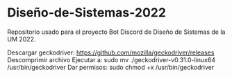 # Diseño-de-Sistemas-2022
Repositorio usado para el proyecto Bot Discord de Diseño de Sistemas de la UM 2022.

Descargar geckodriver: https://github.com/mozilla/geckodriver/releases
Descomprimir archivo
Ejecutar a: sudo mv ./geckodriver-v0.31.0-linux64 /usr/bin/geckodriver
Dar permisos: sudo chmod +x /usr/bin/geckodriver
